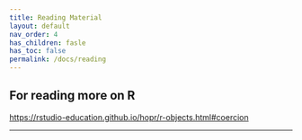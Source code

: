 ```yaml
---
title: Reading Material
layout: default
nav_order: 4
has_children: fasle
has_toc: false
permalink: /docs/reading
---
```


## For reading more on R
https://rstudio-education.github.io/hopr/r-objects.html#coercion

----
[Just the Docs]: https://just-the-docs.github.io/just-the-docs/
[GitHub Pages]: https://docs.github.com/en/pages
[README]: https://github.com/just-the-docs/just-the-docs-template/blob/main/README.md
[Jekyll]: https://jekyllrb.com
[GitHub Pages / Actions workflow]: https://github.blog/changelog/2022-07-27-github-pages-custom-github-actions-workflows-beta/
[use this template]: https://github.com/just-the-docs/just-the-docs-template/generate
